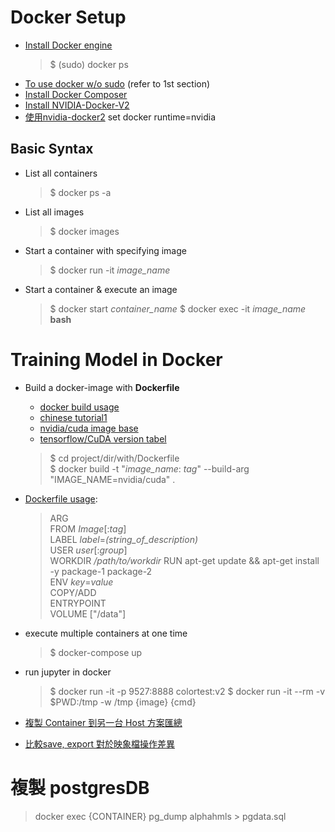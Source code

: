 #  Docker Setup
- [Install Docker engine](https://docs.docker.com/install/linux/docker-ce/ubuntu/)
    > $ (sudo) docker ps
- [To use docker w/o sudo](https://docs.docker.com/install/linux/linux-postinstall/) (refer to 1st section)
- [Install Docker Composer](https://docs.docker.com/compose/install/)
- [Install NVIDIA-Docker-V2](https://github.com/nvidia/nvidia-docker/wiki/Installation-(version-2.0))
- [使用nvidia-docker2](https://zhuanlan.zhihu.com/p/37519492) set docker runtime=nvidia

## Basic Syntax
- List all containers
    >$ docker ps -a
- List all images
    >$ docker images
- Start a container with specifying image
    >$ docker run -it *image_name*
- Start a container & execute an image
    >$ docker start *container_name*
    >$ docker exec -it *image_name* **bash**

# Training Model in Docker
- Build a docker-image with **Dockerfile**
    - [docker build usage](https://docs.docker.com/engine/reference/commandline/build/)
    - [chinese tutorial1](https://peihsinsu.gitbooks.io/docker-note-book/docker-build.html)
    - [nvidia/cuda image base](https://gitlab.com/nvidia/container-images/cuda/blob/master/doc/supported-tags.md)
    - [tensorflow/CuDA version tabel](https://www.tensorflow.org/install/source)
    >$ cd project/dir/with/Dockerfile  
    >$ docker build -t "*image_name*: *tag*" --build-arg "IMAGE_NAME=nvidia/cuda" .
- [Dockerfile usage](https://docs.docker.com/develop/develop-images/dockerfile_best-practices/):
    > ARG  
    > FROM *Image*[:*tag*]  
    > LABEL *label*=*(string_of_description)*  
    > USER  *user*[:*group*]  
    > WORKDIR */path/to/workdir*
    > RUN apt-get update && apt-get install -y package-1 package-2  
    > ENV *key*=*value*  
    > COPY/ADD  
    > ENTRYPOINT  
    > VOLUME ["/data"]  



- execute multiple containers at one time
    >$ docker-compose up
- run jupyter in docker
    >$ docker run -it -p 9527:8888 colortest:v2
    >$ docker run -it --rm -v $PWD:/tmp -w /tmp {image} {cmd}


- [複製 Container 到另一台 Host 方案匯總](https://medium.com/@yujiewang/docker-%E8%A4%87%E8%A3%BD-container-%E5%88%B0%E5%8F%A6%E4%B8%80%E5%8F%B0-host-%E6%96%B9%E6%A1%88%E5%8C%AF%E7%B8%BD-c4c33ebacdc6)
- [比較save, export 對於映象檔操作差異](https://blog.hinablue.me/docker-bi-jiao-save-export-dui-yu-ying-xiang-dang-cao-zuo-chai-yi/)

# 複製 postgresDB
> docker exec {CONTAINER} pg_dump alphahmls > pgdata.sql  
> 